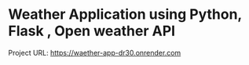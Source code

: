 # Weather Application using Python, Flask , Open weather API

Project URL:  https://waether-app-dr30.onrender.com
